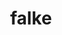 ---
title: "falke"
summary: "Develops stylish fashion for modern people: men’s and women’s fashion and sport socks and underwear. Success story featuring SYSPRO and Magento."
---